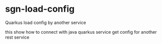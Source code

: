 # sgn-load-config
Quarkus load config by another service

this show how to connect with java quarkus service get config for another rest service
